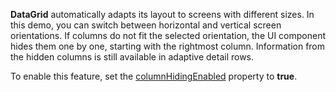 **DataGrid** automatically adapts its layout to screens with different sizes. In this demo, you can switch between horizontal and vertical screen orientations. If columns do not fit the selected orientation, the UI component hides them one by one, starting with the rightmost column. Information from the hidden columns is still available in adaptive detail rows.

To enable this feature, set the [columnHidingEnabled](/Documentation/ApiReference/UI_Widgets/dxDataGrid/Configuration/#columnHidingEnabled) property to **true**.
